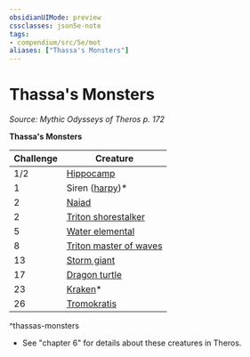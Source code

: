 ```yaml
---
obsidianUIMode: preview
cssclasses: json5e-note
tags:
- compendium/src/5e/mot
aliases: ["Thassa's Monsters"]
---
```

# Thassa's Monsters
*Source: Mythic Odysseys of Theros p. 172* 

**Thassa's Monsters**

| Challenge | Creature |
|-----------|----------|
| 1/2 | [Hippocamp](/2-Mechanics/CLI/bestiary/monstrosity/hippocamp-mot.md) |
| 1 | Siren ([harpy](/2-Mechanics/CLI/bestiary/monstrosity/harpy.md))* |
| 2 | [Naiad](/2-Mechanics/CLI/bestiary/fey/naiad-mot.md) |
| 2 | [Triton shorestalker](/2-Mechanics/CLI/bestiary/humanoid/triton-shorestalker-mot.md) |
| 5 | [Water elemental](/2-Mechanics/CLI/bestiary/elemental/water-elemental.md) |
| 8 | [Triton master of waves](/2-Mechanics/CLI/bestiary/humanoid/triton-master-of-waves-mot.md) |
| 13 | [Storm giant](/2-Mechanics/CLI/bestiary/giant/storm-giant.md) |
| 17 | [Dragon turtle](/2-Mechanics/CLI/bestiary/dragon/dragon-turtle.md) |
| 23 | [Kraken](/2-Mechanics/CLI/bestiary/monstrosity/kraken.md)* |
| 26 | [Tromokratis](/2-Mechanics/CLI/bestiary/npc/tromokratis-mot.md) |
^thassas-monsters

* See "chapter 6" for details about these creatures in Theros.